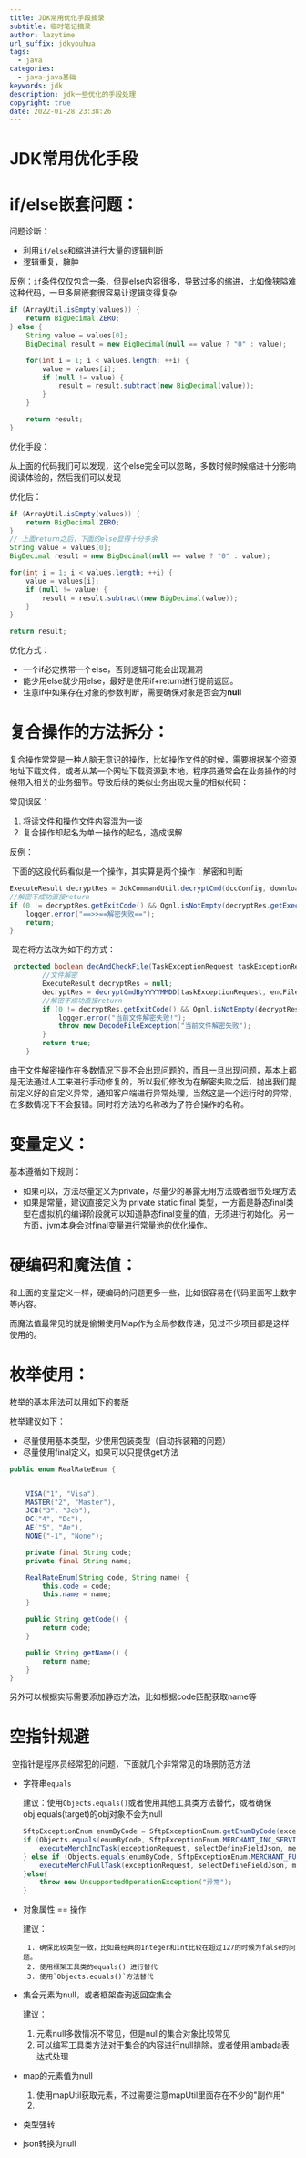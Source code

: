 ```yaml
---
title: JDK常用优化手段摘录
subtitle: 临时笔记摘录
author: lazytime
url_suffix: jdkyouhua
tags:
  - java
categories:
  - java-java基础
keywords: jdk
description: jdk一些优化的手段处理
copyright: true
date: 2022-01-28 23:38:26
---
```


# JDK常用优化手段	

# if/else嵌套问题：

问题诊断：

+ 利用`if/else`和缩进进行大量的逻辑判断
+ 逻辑重复，臃肿

反例：`if`条件仅仅包含一条，但是else内容很多，导致过多的缩进，比如像狭隘难这种代码，一旦多层嵌套很容易让逻辑变得复杂

```java
if (ArrayUtil.isEmpty(values)) {
    return BigDecimal.ZERO;
} else {
    String value = values[0];
    BigDecimal result = new BigDecimal(null == value ? "0" : value);

    for(int i = 1; i < values.length; ++i) {
        value = values[i];
        if (null != value) {
            result = result.subtract(new BigDecimal(value));
        }
    }

    return result;
}
```

<!-- more -->

优化手段：

​	从上面的代码我们可以发现，这个else完全可以忽略，多数时候时候缩进十分影响阅读体验的，然后我们可以发现



优化后：

```java
if (ArrayUtil.isEmpty(values)) {
    return BigDecimal.ZERO;
} 
// 上面return之后，下面的else显得十分多余
String value = values[0];
BigDecimal result = new BigDecimal(null == value ? "0" : value);

for(int i = 1; i < values.length; ++i) {
    value = values[i];
    if (null != value) {
        result = result.subtract(new BigDecimal(value));
    }
}

return result;

```

优化方式：

+ 一个if必定携带一个else，否则逻辑可能会出现漏洞
+ 能少用else就少用else，最好是使用if+return进行提前返回。
+ 注意if中如果存在对象的参数判断，需要确保对象是否会为**null**



# 复合操作的方法拆分：

​	复合操作常常是一种人脑无意识的操作，比如操作文件的时候，需要根据某个资源地址下载文件，或者从某一个网址下载资源到本地，程序员通常会在业务操作的时候带入相关的业务细节。导致后续的类似业务出现大量的相似代码：

常见误区：

1. 将读文件和操作文件内容混为一谈
2. 复合操作却起名为单一操作的起名，造成误解



反例：

​	下面的这段代码看似是一个操作，其实算是两个操作：解密和判断

```java
ExecuteResult decryptRes = JdkCommandUtil.decryptCmd(dccConfig, downloadFile, decAfterFile);
//解密不成功直接return
if (0 != decryptRes.getExitCode() && Ognl.isNotEmpty(decryptRes.getExecuteOut())) {
    logger.error("==>>==解密失败==");
    return;
}
```



​	现在将方法改为如下的方式：

```java
 protected boolean decAndCheckFile(TaskExceptionRequest taskExceptionRequest, String encFileName, String decAfterFileName) throws Exception {
        //文件解密
        ExecuteResult decryptRes = null;
        decryptRes = decryptCmdByYYYYMMDD(taskExceptionRequest, encFileName, decAfterFileName);
        //解密不成功直接return
        if (0 != decryptRes.getExitCode() && Ognl.isNotEmpty(decryptRes.getExecuteOut())) {
            logger.error("当前文件解密失败!");
            throw new DecodeFileException("当前文件解密失败");
        }
        return true;
    }
```

​	由于文件解密操作在多数情况下是不会出现问题的，而且一旦出现问题，基本上都是无法通过人工来进行手动修复的，所以我们修改为在解密失败之后，抛出我们提前定义好的自定义异常，通知客户端进行异常处理，当然这是一个运行时的异常，在多数情况下不会报错。同时将方法的名称改为了符合操作的名称。



# 变量定义：

基本遵循如下规则：

+ 如果可以，方法尽量定义为private，尽量少的暴露无用方法或者细节处理方法
+ 如果是常量，建议直接定义为 private static final 类型，一方面是静态final类型在虚拟机的编译阶段就可以知道静态final变量的值，无须进行初始化。另一方面，jvm本身会对final变量进行常量池的优化操作。



# 硬编码和魔法值：

​	和上面的变量定义一样，硬编码的问题更多一些，比如很容易在代码里面写上数字等内容。

​	而魔法值最常见的就是偷懒使用Map作为全局参数传递，见过不少项目都是这样使用的。



# 枚举使用：

枚举的基本用法可以用如下的套版

枚举建议如下：

+ 尽量使用基本类型，少使用包装类型（自动拆装箱的问题）
+ 尽量使用final定义，如果可以只提供get方法

```java
public enum RealRateEnum {


    VISA("1", "Visa"),
    MASTER("2", "Master"),
    JCB("3", "Jcb"),
    DC("4", "Dc"),
    AE("5", "Ae"),
    NONE("-1", "None");

    private final String code;
    private final String name;

    RealRateEnum(String code, String name) {
        this.code = code;
        this.name = name;
    }

    public String getCode() {
        return code;
    }

    public String getName() {
        return name;
    }
}
```

另外可以根据实际需要添加静态方法，比如根据code匹配获取name等



# 空指针规避

​	空指针是程序员经常犯的问题，下面就几个非常常见的场景防范方法

 + 字符串`equals`

   建议：使用`Objects.equals()`或者使用其他工具类方法替代，或者确保obj.equals(target)的obj对象不会为null

   ```java
   SftpExceptionEnum enumByCode = SftpExceptionEnum.getEnumByCode(exceptionRequest.getFileType());
   if (Objects.equals(enumByCode, SftpExceptionEnum.MERCHANT_INC_SERVICE)) {
       executeMerchIncTask(exceptionRequest, selectDefineFieldJson, merchIncEncFileName, merchIncDecAfterFileName);
   } else if (Objects.equals(enumByCode, SftpExceptionEnum.MERCHANT_FULL_SERVICE)) {
       executeMerchFullTask(exceptionRequest, selectDefineFieldJson, merchFullEncFileName, merchFullDecAfterFileName);
   }else{
       throw new UnsupportedOperationException("异常");
   }
   ```

   

 + 对象属性 == 操作

   建议：

    	1. 确保比较类型一致，比如最经典的Integer和int比较在超过127的时候为false的问题。
    	2. 使用框架工具类的equals() 进行替代
    	3. 使用`Objects.equals()`方法替代



 + 集合元素为null，或者框架查询返回空集合

   建议：

   	1. 元素null多数情况不常见，但是null的集合对象比较常见
   	2. 可以编写工具类方法对于集合的内容进行null排除，或者使用lambada表达式处理



 + map的元素值为null

   1. 使用mapUtil获取元素，不过需要注意mapUtil里面存在不少的"副作用"
   2. 
   
 + 类型强转

 + json转换为null

   
